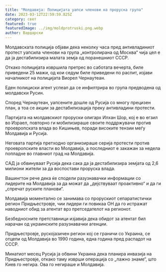 ```yaml
---
title: "Молдавија: Полицијата уапси членови на проруска група"
date: 2023-03-12T22:59:59.825Z
category: свет
featured: true
featuredImage: ../img/moldprotruski.png.webp
author: Вардарски
---
```


Молдавската полиција објави дека неколку часа пред антивладиниот протест уапсила членови на група „контролирана од Москва“ чија цел е да ја дестабилизира малата земја од поранешниот СССР.

Откако полицијата извршила претрес во саботата вечерта, биле приведени 25 мажи, од кои седум биле приведени по распит, изјави началникот на полицијата Виорел Чернаутеан.

Еден полициски агент успеал да се инфилтрира во група предводена од молдавски Русин.

Според Чернаутеан, уапсените дошле од Русија со многу прецизен план, а тоа се акции за дестабилизација преку антивладини протести.

Партијата на молдавскиот проруски олигарх Илхан Шор, кој е во егзил во Израел, повторно ги мобилизираше своите поддржувачи против проевропската влада во Кишињев, поради високите тензии меѓу Молдавија и Русија.

Неговата партија претходно организираше серија протести против проевропските власти во Молдавија, а последниот е закажан за недела попладне во главниот град на Молдавија.

САД ја обвинуваат Русија дека сака да ја дестабилизира земјата од 2,6 милиони жители за да воспостави проруска влада.

Вашингтон рече дека ќе сподели разузнавачки информации со лидерите на Молдавија за да можат да „дејствуваат проактивно“ и да ги „спречат руските планови“.

Молдавија моментално се занимава со прорускиот сепаратистички регион Придњестровје, чии лидери ги повикаа ОН да го истражат наводниот обид за атентат врз претседателот на регионот.

Безбедносните претставници изјавија дека обидот за атентат бил нарачан од украинските разузнавачки агенции.

Придњестровје, рускојазичен регион кој се граничи со Украина, се отцепи од Молдавија во 1990 година, една година пред распадот на СССР.

Минатиот месец Русија ја обвини Украина дека планира инвазија на Придњестровје, откако таму изврши операција со „лажно знаме“, што Киев го негира. Ова го негираше и Молдавија.
